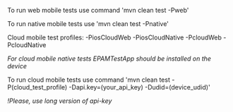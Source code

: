 To run web mobile tests use command 'mvn clean test -Pweb'

To run native mobile tests use 'mvn clean test -Pnative'

Cloud mobile test profiles: 
-PiosCloudWeb
-PiosCloudNative
-PcloudWeb
-PcloudNative

*For cloud mobile native tests EPAMTestApp should be installed on the device*

To run cloud mobile tests use command 'mvn clean test -P(cloud_test_profile) -Dapi.key=(your_api_key) -Dudid=(device_udid)'

*!Please, use long version of api-key*
